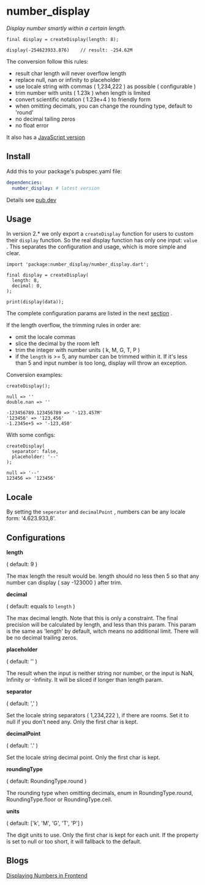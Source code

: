# number_display

*Display number smartly within a certain length.*

```
final display = createDisplay(length: 8);

display(-254623933.876)    // result: -254.62M
```

The conversion follow this rules:

- result char length will never overflow length
- replace null, nan or infinity to placeholder
- use locale string with commas ( 1,234,222 ) as possible ( configurable )
- trim number with units ( 1.23k ) when length is limited
- convert scientific notation ( 1.23e+4 ) to friendly form
- when omitting decimals, you can change the rounding type, default to 'round'
- no decimal tailing zeros
- no float error

It also has a [JavaScript version](https://github.com/entronad/number-display)

## Install

Add this to your package's pubspec.yaml file:

```yaml
dependencies:
  number_display: # latest version
```

Details see [pub.dev](https://pub.dev/packages/number_display#-installing-tab-)

## Usage

In version 2.\* we only export a `createDisplay` function for users to custom their `display` function. So the real display function has only one input: `value` . This separates the configuration and usage, which is more simple and clear.

```
import 'package:number_display/number_display.dart';

final display = createDisplay(
  length: 8,
  decimal: 0,
);

print(display(data));
```

The complete configuration params are listed in the next [section](#Configurations) .

If the length overflow, the trimming rules in order are:

- omit the locale commas
- slice the decimal by the room left
- trim the integer with number units ( k, M, G, T, P )
- if the `length` is >= 5, any number can be trimmed within it. If it's less than 5 and input number is too long, display will throw an exception.

Conversion examples:

```
createDisplay();

null => ''
double.nan => ''

-123456789.123456789 => '-123.457M'
'123456' => '123,456'
-1.2345e+5 => '-123,450'
```

With some configs:

```
createDisplay(
  separator: false,
  placeholder: '--'
);

null => '--'
123456 => '123456'
```

## Locale

By setting the `seperator` and `decimalPoint` , numbers can be any locale form: '4.623.933,8'.

## Configurations

**length**

( default: 9 )

The max length the result would be. length should no less then 5 so that any number can display ( say -123000 ) after trim.

**decimal**

( default: equals to `length` )

The max decimal length. Note that this is only a constraint. The final precision will be calculated by length, and less than this param. This param is the same as 'length' by default, witch means no additional limit. There will be no decimal trailing zeros.

**placeholder**

( default: '' )

The result when the input is neither string nor number, or the input is NaN, Infinity or -Infinity. It will be sliced if longer than length param.

**separator**

( default: ',' )

Set the locale string separators ( 1,234,222 ), if there are rooms. Set it to null if you don't need any. Only the first char is kept.

**decimalPoint**

( default: '.' )

Set the locale string decimal point. Only the first char is kept.

**roundingType**

( default: RoundingType.round )

The rounding type when omitting decimals, enum in RoundingType.round, RoundingType.floor or RoundingType.ceil.

**units**

( default: ['k', 'M', 'G', 'T', 'P'] )

The digit units to use. Only the first char is kept for each unit. If the property is set to null or too short, it will fallback to the default.

## Blogs
[Displaying Numbers in Frontend](https://medium.com/front-end-weekly/displaying-numbers-in-frontend-2336323493c2) 